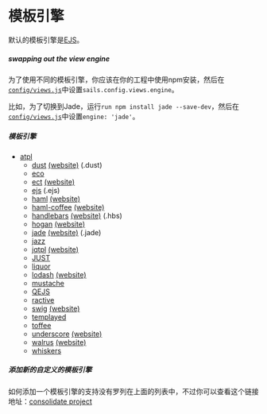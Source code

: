 # 模板引擎
默认的模板引擎是[EJS](https://github.com/visionmedia/ejs)。

##### swapping out the view engine
为了使用不同的模板引擎，你应该在你的工程中使用npm安装，然后在[`config/views.js`](http://sailsjs.org/documentation/anatomy/myApp/config/views.js.html)中设置`sails.config.views.engine`。

比如，为了切换到Jade，运行`run npm install jade --save-dev`，然后在[`config/views.js`](http://sailsjs.org/documentation/anatomy/myApp/config/views.js.html)中设置`engine: 'jade'`。

##### 模板引擎
- [atpl](https://github.com/soywiz/atpl.js)
  - [dust](https://github.com/akdubya/dustjs) [(website)](http://akdubya.github.com/dustjs/) (.dust)
  - [eco](https://github.com/sstephenson/eco)
  - [ect](https://github.com/baryshev/ect) [(website)](http://ectjs.com/)
  - [ejs](https://github.com/visionmedia/ejs) (.ejs)
  - [haml](https://github.com/visionmedia/haml.js) [(website)](http://haml.info/)
  - [haml-coffee](https://github.com/9elements/haml-coffee) [(website)](http://haml.info/)
  - [handlebars](https://github.com/wycats/handlebars.js/) [(website)](http://handlebarsjs.com/) (.hbs)
  - [hogan](https://github.com/twitter/hogan.js) [(website)](http://twitter.github.com/hogan.js/)
  - [jade](https://github.com/visionmedia/jade) [(website)](http://jade-lang.com/) (.jade)
  - [jazz](https://github.com/shinetech/jazz)
  - [jqtpl](https://github.com/kof/node-jqtpl) [(website)](https://github.com/kof/jqtpl)
  - [JUST](https://github.com/baryshev/just)
  - [liquor](https://github.com/chjj/liquor)
  - [lodash](https://github.com/bestiejs/lodash) [(website)](http://lodash.com/)
  - [mustache](https://github.com/janl/mustache.js)
  - [QEJS](https://github.com/jepso/QEJS)
  - [ractive](https://github.com/Rich-Harris/Ractive)
  - [swig](https://github.com/paularmstrong/swig) [(website)](http://paularmstrong.github.com/swig/)
  - [templayed](http://archan937.github.com/templayed.js/)
  - [toffee](https://github.com/malgorithms/toffee)
  - [underscore](https://github.com/documentcloud/underscore) [(website)](http://documentcloud.github.com/underscore/)
  - [walrus](https://github.com/jeremyruppel/walrus) [(website)](http://documentup.com/jeremyruppel/walrus/)
  - [whiskers](https://github.com/gsf/whiskers.js)

##### 添加新的自定义的模板引擎
如何添加一个模板引擎的支持没有罗列在上面的列表中，不过你可以查看这个链接地址：[consolidate project](https://github.com/visionmedia/consolidate.js/blob/master/Readme.md#api)



<docmeta name="displayName" value="View Engines">
